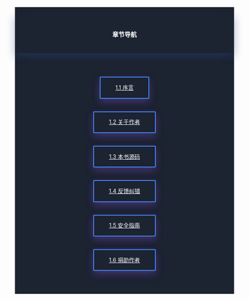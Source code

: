 <div>
<div style="background-color:#1C2331;color:#fff;padding-top:1rem;padding-bottom:1rem;">
    <div style="padding-left:2rem;padding-right:2rem;padding-top:1rem;padding-bottom:1rem;box-shadow:0 8px 17px 0 rgba(76,124,226,.2), 0 6px 20px 0 rgba(0,0,0,.19);text-align:center">
        <h4 class="margin-top:5rem;"><span style="font-weight:600">章节导航</span></h4>
    </div>
    <p style="margin-left: 1rem;margin-right: 1rem;text-align:center">
        <br><br>
        <a href="https://www.kancloud.cn/agdholo/thinkphp/507668" rel="noopener noreferrer" style="box-shadow:0 8px 17px 0 rgba(76,124,226,.2), 0 6px 20px 0 rgba(225,22,211,.19);border:2px solid #4285f4;color:#fff;background-color:transparent;font-size:.8rem;padding:.85rem 2.13rem;margin:6px;border-radius:2px;transition:.2s ease-out;text-transform:uppercase;white-space:normal!important;word-wrap:break-word;display:inline-block;font-weight:400;text-align:center;vertical-align:middle;line-height:1.5;">
            1.1 序言
        </a>
        <br><br>
        <a href="https://www.kancloud.cn/agdholo/thinkphp/507669" rel="noopener noreferrer" style="box-shadow:0 8px 17px 0 rgba(76,124,226,.2), 0 6px 20px 0 rgba(225,22,211,.19);border:2px solid #4285f4;color:#fff;background-color:transparent;font-size:.8rem;padding:.85rem 2.13rem;margin:6px;border-radius:2px;transition:.2s ease-out;text-transform:uppercase;white-space:normal!important;word-wrap:break-word;display:inline-block;font-weight:400;text-align:center;vertical-align:middle;line-height:1.5;">
            1.2 关于作者
        </a>
        <br><br>
        <a href="https://www.kancloud.cn/agdholo/thinkphp/507670" rel="noopener noreferrer" style="box-shadow:0 8px 17px 0 rgba(76,124,226,.2), 0 6px 20px 0 rgba(225,22,211,.19);border:2px solid #4285f4;color:#fff;background-color:transparent;font-size:.8rem;padding:.85rem 2.13rem;margin:6px;border-radius:2px;transition:.2s ease-out;text-transform:uppercase;white-space:normal!important;word-wrap:break-word;display:inline-block;font-weight:400;text-align:center;vertical-align:middle;line-height:1.5;">
            1.3 本书源码
        </a>
        <br><br>
        <a href="https://www.kancloud.cn/agdholo/thinkphp/507671" rel="noopener noreferrer" style="box-shadow:0 8px 17px 0 rgba(76,124,226,.2), 0 6px 20px 0 rgba(225,22,211,.19);border:2px solid #4285f4;color:#fff;background-color:transparent;font-size:.8rem;padding:.85rem 2.13rem;margin:6px;border-radius:2px;transition:.2s ease-out;text-transform:uppercase;white-space:normal!important;word-wrap:break-word;display:inline-block;font-weight:400;text-align:center;vertical-align:middle;line-height:1.5;">
            1.4 反馈纠错
        </a>
        <br><br>
        <a href="https://www.kancloud.cn/agdholo/thinkphp/508076" rel="noopener noreferrer" style="box-shadow:0 8px 17px 0 rgba(76,124,226,.2), 0 6px 20px 0 rgba(225,22,211,.19);border:2px solid #4285f4;color:#fff;background-color:transparent;font-size:.8rem;padding:.85rem 2.13rem;margin:6px;border-radius:2px;transition:.2s ease-out;text-transform:uppercase;white-space:normal!important;word-wrap:break-word;display:inline-block;font-weight:400;text-align:center;vertical-align:middle;line-height:1.5;">
            1.5 安全指南
        </a>
        <br><br>
        <a href="https://www.kancloud.cn/agdholo/thinkphp/508091" rel="noopener noreferrer" style="box-shadow:0 8px 17px 0 rgba(76,124,226,.2), 0 6px 20px 0 rgba(225,22,211,.19);border:2px solid #4285f4;color:#fff;background-color:transparent;font-size:.8rem;padding:.85rem 2.13rem;margin:6px;border-radius:2px;transition:.2s ease-out;text-transform:uppercase;white-space:normal!important;word-wrap:break-word;display:inline-block;font-weight:400;text-align:center;vertical-align:middle;line-height:1.5;">
            1.6 捐助作者
        </a>
        <br><br>
    </p>
</div>
</div>